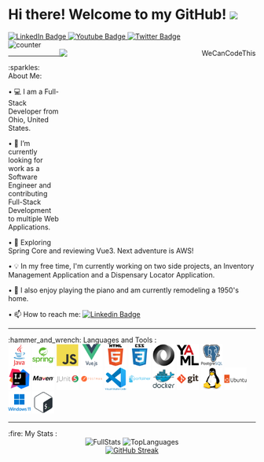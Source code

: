 <div id="header">
    <!--Welcome Header-->
    <h1>Hi there! Welcome to my GitHub!
      <!--Wave GIF-->
      <img src="https://media.giphy.com/media/hvRJCLFzcasrR4ia7z/giphy.gif" width="30px"/>
        <div id="social-badges"> </h1>    
          <!--LinkedIn Badge Link-->
          <a href="https://www.linkedin.com/in/jcurtisdeveloper">
            <img src="https://img.shields.io/badge/LinkedIn-blue?style=for-the-badge&logo=linkedin&logoColor=white" alt="LinkedIn Badge"/>
          </a>
          <!--HackerRank Badge Link-->
          <a href="https://www.hackerrank.com/profile/craftycurtis05">
            <img src="https://img.shields.io/badge/HackerRank-green?style=for-the-badge&logo=hackerrank&logoColor=white" alt="Youtube Badge"/>
          </a>
          <!--CodeWars Badge Link-->
          <a href="https://www.codewars.com/users/CraftyCurtis05">
            <img src="https://img.shields.io/badge/CodeWars-red?style=for-the-badge&logo=codewars&logoColor=white" alt="Twitter Badge"/>
          </a>
            <!--Profile View Counter-->
            <div id="counter">
              <img src="https://komarev.com/ghpvc/?username=your-github-craftycurtis05&style=flat-square&color=blueviolet" alt="counter"/> 
              <!--We Can Code This GIF-->
              <div id="code-gif" align="right">
                <img src="https://media.giphy.com/media/v1.Y2lkPTc5MGI3NjExZ2Rlb21tZmdudHNzYmFyY2ZycThscXJ6bjNxZThqNjBxaDJyOTVkMyZlcD12MV9pbnRlcm5hbF9naWZfYnlfaWQmY3Q9Zw/fwbZnTftCXVocKzfxR/giphy.gif" alt="WeCanCodeThis" width="400" height="395" frameBorder="0" align="right">
              </div>
            </div> 
        </div>
</div> 

---

<!--About Me Paragraph-->
<div id="about-me">
:sparkles: About Me:
  
• :computer: I am a Full-Stack Developer from Ohio, United States.

• :mag_right: I’m currently looking for work as a Software Engineer and contributing Full-Stack Development to multiple Web Applications.

• :seedling: Exploring Spring Core and reviewing Vue3. Next adventure is AWS!

• :bulb: In my free time, I'm currently working on two side projects, an Inventory Management Application and a Dispensary Locator Application. 

• :musical_note: I also enjoy playing the piano and am currently remodeling a 1950's home.

• :mailbox: How to reach me: [![Linkedin Badge](https://img.shields.io/badge/-LinkedIn-blue?style=flat&logo=Linkedin&logoColor=white)](https://www.linkedin.com/in/jcurtisdeveloper/)
</div>

---

<!--Languages and Tools-->
<div id="languages-tools">
:hammer_and_wrench: Languages and Tools :

  <div id="languages">
    <img src="https://github.com/devicons/devicon/blob/master/icons/java/java-original-wordmark.svg" alt="Java" width="45" height="45"/>
    <img src="https://github.com/devicons/devicon/blob/master/icons/spring/spring-original-wordmark.svg" alt="Spring" width="45" height="45"/>
    <img src="https://github.com/devicons/devicon/blob/master/icons/javascript/javascript-original.svg" alt="JavaScript" width="45" height="45"/>
    <img src="https://raw.githubusercontent.com/devicons/devicon/6910f0503efdd315c8f9b858234310c06e04d9c0/icons/vuejs/vuejs-original-wordmark.svg" alt="Vuejs" width="45" height="45"/>
    <img src="https://raw.githubusercontent.com/devicons/devicon/6910f0503efdd315c8f9b858234310c06e04d9c0/icons/html5/html5-original-wordmark.svg" alt="HTML5" width="45" height="45"/>
    <img src="https://raw.githubusercontent.com/devicons/devicon/6910f0503efdd315c8f9b858234310c06e04d9c0/icons/css3/css3-original-wordmark.svg" alt="CSS" width="45" height="45"/>
    <img src="https://raw.githubusercontent.com/devicons/devicon/6910f0503efdd315c8f9b858234310c06e04d9c0/icons/json/json-original.svg" alt="JSON" width="45" height="45"/>
    <img src="https://raw.githubusercontent.com/devicons/devicon/6910f0503efdd315c8f9b858234310c06e04d9c0/icons/yaml/yaml-original.svg" alt="YAML" width="45" height="45"/>
    <img src="https://raw.githubusercontent.com/devicons/devicon/6910f0503efdd315c8f9b858234310c06e04d9c0/icons/postgresql/postgresql-original-wordmark.svg" alt="PostgreSQL" width="45" height="45"/>
  </div>
  
  <div id="tools">
    <img src="https://raw.githubusercontent.com/devicons/devicon/6910f0503efdd315c8f9b858234310c06e04d9c0/icons/intellij/intellij-original.svg" alt="Intellij" width="45" height="45"/>
    <img src="https://raw.githubusercontent.com/devicons/devicon/6910f0503efdd315c8f9b858234310c06e04d9c0/icons/maven/maven-original-wordmark.svg" alt="Maven" width="45" height="45"/> 
    <img src="https://raw.githubusercontent.com/devicons/devicon/6910f0503efdd315c8f9b858234310c06e04d9c0/icons/junit/junit-original-wordmark.svg" alt="JUnit" width="45" height="45"/> 
    <img src="https://raw.githubusercontent.com/devicons/devicon/6910f0503efdd315c8f9b858234310c06e04d9c0/icons/postman/postman-original-wordmark.svg" alt="Postman" width="45" height="45"/>  
    <img src="https://raw.githubusercontent.com/devicons/devicon/6910f0503efdd315c8f9b858234310c06e04d9c0/icons/vscode/vscode-original-wordmark.svg" alt="VSCode" width="45" height="45"/>
    <img src="https://raw.githubusercontent.com/devicons/devicon/6910f0503efdd315c8f9b858234310c06e04d9c0/icons/portainer/portainer-original-wordmark.svg" alt="Portainer" width="45" height="45"/>
    <img src="https://raw.githubusercontent.com/devicons/devicon/6910f0503efdd315c8f9b858234310c06e04d9c0/icons/docker/docker-original-wordmark.svg" alt="Docker" width="45" height="45"/> 
    <img src="https://github.com/devicons/devicon/blob/master/icons/git/git-original-wordmark.svg" alt="Git" width="45" height="45"/>
    <img src="https://raw.githubusercontent.com/devicons/devicon/6910f0503efdd315c8f9b858234310c06e04d9c0/icons/linux/linux-original.svg" alt="Linux" width="45" height="45"/>
    <img src="https://raw.githubusercontent.com/devicons/devicon/6910f0503efdd315c8f9b858234310c06e04d9c0/icons/ubuntu/ubuntu-original-wordmark.svg" alt="Ubuntu" width="45" height="45"/>
    <img src="https://raw.githubusercontent.com/devicons/devicon/6910f0503efdd315c8f9b858234310c06e04d9c0/icons/windows11/windows11-original-wordmark.svg" alt="Windows11" width="45" height="45"/>      
    <img src="https://raw.githubusercontent.com/devicons/devicon/6910f0503efdd315c8f9b858234310c06e04d9c0/icons/bash/bash-original.svg" alt="Bash" width="45" height="45"/>  
  </div>    
</div>

---

<!--Stats-->
<div id="stats">
:fire: My Stats :

  <div id="my-stats" align="center">
    <!--My Full Stats--> 
    <img src="https://github-readme-stats.vercel.app/api?username=craftycurtis05&show_icons=true&theme=neon" alt="FullStats" 
       width="450">
    <!--My Top Languages-->  
    <img src="https://github-readme-stats.vercel.app/api/top-langs/?username=craftycurtis05&layout=compact&theme=neon" alt="TopLanguages" 
       width="344">  
  </div>
  <div id="streak" align="center">
    <a href="https://git.io/streak-stats"><img src="https://github-readme-streak-stats.herokuapp.com?user=craftycurtis05&theme=neon&mode=weekly&card_width=800" alt="GitHub Streak" /></a>
  </div> 
</div>
